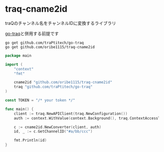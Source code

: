 # traq-cname2id

traQのチャンネル名をチャンネルIDに変換するライブラリ

[go-traq](https://github.com/traPtitech/go-traq)と併用する前提です

```
go get github.com/traPtitech/go-traq
go get github.com/oribe1115/traq-cname2id
```

```go
package main

import (
	"context"
	"fmt"

    cname2id "github.com/oribe1115/traq-cname2id"
	traq "github.com/traPtitech/go-traq"
)

const TOKEN = "/* your token */"

func main() {
	client := traq.NewAPIClient(traq.NewConfiguration())
	auth := context.WithValue(context.Background(), traq.ContextAccessToken, TOKEN)

    c := cname2id.NewConverter(client, auth)
    id, _ := c.GetChannelID("#a/bb/ccc")

    fmt.Println(id)
}
```
